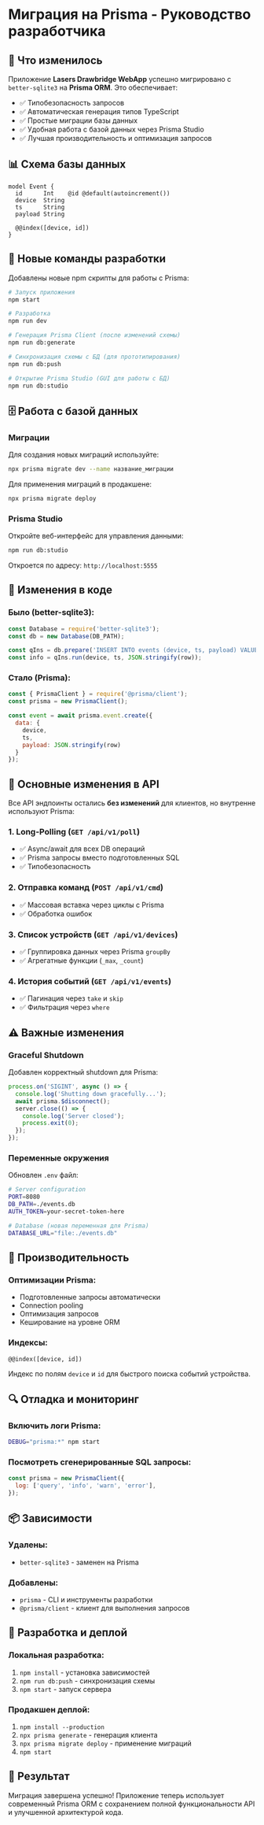 # Миграция на Prisma - Руководство разработчика

## 🎯 Что изменилось

Приложение **Lasers Drawbridge WebApp** успешно мигрировано с `better-sqlite3` на **Prisma ORM**. Это обеспечивает:

- ✅ Типобезопасность запросов
- ✅ Автоматическая генерация типов TypeScript
- ✅ Простые миграции базы данных
- ✅ Удобная работа с базой данных через Prisma Studio
- ✅ Лучшая производительность и оптимизация запросов

## 📊 Схема базы данных

```prisma
model Event {
  id      Int    @id @default(autoincrement())
  device  String
  ts      String
  payload String

  @@index([device, id])
}
```

## 🔧 Новые команды разработки

Добавлены новые npm скрипты для работы с Prisma:

```bash
# Запуск приложения
npm start

# Разработка
npm run dev

# Генерация Prisma Client (после изменений схемы)
npm run db:generate

# Синхронизация схемы с БД (для прототипирования)
npm run db:push

# Открытие Prisma Studio (GUI для работы с БД)
npm run db:studio
```

## 🗄️ Работа с базой данных

### Миграции

Для создания новых миграций используйте:
```bash
npx prisma migrate dev --name название_миграции
```

Для применения миграций в продакшене:
```bash
npx prisma migrate deploy
```

### Prisma Studio

Откройте веб-интерфейс для управления данными:
```bash
npm run db:studio
```
Откроется по адресу: `http://localhost:5555`

## 🔄 Изменения в коде

### Было (better-sqlite3):
```javascript
const Database = require('better-sqlite3');
const db = new Database(DB_PATH);

const qIns = db.prepare('INSERT INTO events (device, ts, payload) VALUES (?,?,?)');
const info = qIns.run(device, ts, JSON.stringify(row));
```

### Стало (Prisma):
```javascript
const { PrismaClient } = require('@prisma/client');
const prisma = new PrismaClient();

const event = await prisma.event.create({
  data: {
    device,
    ts,
    payload: JSON.stringify(row)
  }
});
```

## 📝 Основные изменения в API

Все API эндпоинты остались **без изменений** для клиентов, но внутренне используют Prisma:

### 1. Long-Polling (`GET /api/v1/poll`)
- ✅ Async/await для всех DB операций
- ✅ Prisma запросы вместо подготовленных SQL
- ✅ Типобезопасность

### 2. Отправка команд (`POST /api/v1/cmd`)
- ✅ Массовая вставка через циклы с Prisma
- ✅ Обработка ошибок

### 3. Список устройств (`GET /api/v1/devices`)
- ✅ Группировка данных через Prisma `groupBy`
- ✅ Агрегатные функции (`_max`, `_count`)

### 4. История событий (`GET /api/v1/events`)
- ✅ Пагинация через `take` и `skip`
- ✅ Фильтрация через `where`

## ⚠️ Важные изменения

### Graceful Shutdown
Добавлен корректный shutdown для Prisma:

```javascript
process.on('SIGINT', async () => {
  console.log('Shutting down gracefully...');
  await prisma.$disconnect();
  server.close(() => {
    console.log('Server closed');
    process.exit(0);
  });
});
```

### Переменные окружения
Обновлен `.env` файл:
```bash
# Server configuration
PORT=8080
DB_PATH=./events.db
AUTH_TOKEN=your-secret-token-here

# Database (новая переменная для Prisma)
DATABASE_URL="file:./events.db"
```

## 🚀 Производительность

### Оптимизации Prisma:
- Подготовленные запросы автоматически
- Connection pooling
- Оптимизация запросов
- Кеширование на уровне ORM

### Индексы:
```prisma
@@index([device, id])
```
Индекс по полям `device` и `id` для быстрого поиска событий устройства.

## 🔍 Отладка и мониторинг

### Включить логи Prisma:
```bash
DEBUG="prisma:*" npm start
```

### Посмотреть сгенерированные SQL запросы:
```javascript
const prisma = new PrismaClient({
  log: ['query', 'info', 'warn', 'error'],
});
```

## 📦 Зависимости

### Удалены:
- `better-sqlite3` - заменен на Prisma

### Добавлены:
- `prisma` - CLI и инструменты разработки
- `@prisma/client` - клиент для выполнения запросов

## 🔧 Разработка и деплой

### Локальная разработка:
1. `npm install` - установка зависимостей
2. `npm run db:push` - синхронизация схемы
3. `npm start` - запуск сервера

### Продакшен деплой:
1. `npm install --production`
2. `npx prisma generate` - генерация клиента
3. `npx prisma migrate deploy` - применение миграций
4. `npm start`

## 🎉 Результат

Миграция завершена успешно! Приложение теперь использует современный Prisma ORM с сохранением полной функциональности API и улучшенной архитектурой кода.
